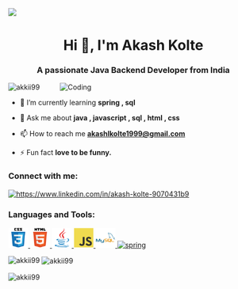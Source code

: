 <img src="https://thumbs.gfycat.com/BetterHandmadeGull-size_restricted.gif">
<h1 align="center">Hi 👋, I'm Akash Kolte</h1>
<h3 align="center">A passionate Java Backend Developer from India</h3>
<img align="right" alt="Coding" width="400" src ="https://cdn.dribbble.com/users/1162077/screenshots/3848914/programmer.gif">
<p align="left"> <img src="https://komarev.com/ghpvc/?username=akkii99&label=Profile%20views&color=0e75b6&style=flat" alt="akkii99" /> </p>

- 🌱 I’m currently learning **spring , sql**

- 💬 Ask me about **java , javascript , sql , html , css**

- 📫 How to reach me **akashlkolte1999@gmail.com**

- ⚡ Fun fact **love to be funny.**

<h3 align="left">Connect with me:</h3>
<p align="left">
  
<a href="https://www.linkedin.com/in/akash-kolte-9070431b9/" target= "blank" ><img align="center" src="https://raw.githubusercontent.com/rahuldkjain/github-profile-readme-generator/master/src/images/icons/Social/linked-in-alt.svg" alt="https://www.linkedin.com/in/akash-kolte-9070431b9" height="30" width="40" /></a>
</p>

<h3 align="left">Languages and Tools:</h3>
<p align="left"> <a href="https://www.w3schools.com/css/" target="_blank" rel="noreferrer"> <img src="https://raw.githubusercontent.com/devicons/devicon/master/icons/css3/css3-original-wordmark.svg" alt="css3" width="40" height="40"/> </a> <a href="https://www.w3.org/html/" target="_blank" rel="noreferrer"> <img src="https://raw.githubusercontent.com/devicons/devicon/master/icons/html5/html5-original-wordmark.svg" alt="html5" width="40" height="40"/> </a> <a href="https://www.java.com" target="_blank" rel="noreferrer"> <img src="https://raw.githubusercontent.com/devicons/devicon/master/icons/java/java-original.svg" alt="java" width="40" height="40"/> </a> <a href="https://developer.mozilla.org/en-US/docs/Web/JavaScript" target="_blank" rel="noreferrer"> <img src="https://raw.githubusercontent.com/devicons/devicon/master/icons/javascript/javascript-original.svg" alt="javascript" width="40" height="40"/> </a> <a href="https://www.mysql.com/" target="_blank" rel="noreferrer"> <img src="https://raw.githubusercontent.com/devicons/devicon/master/icons/mysql/mysql-original-wordmark.svg" alt="mysql" width="40" height="40"/> </a> <a href="https://spring.io/" target="_blank" rel="noreferrer"> <img src="https://www.vectorlogo.zone/logos/springio/springio-icon.svg" alt="spring" width="40" height="40"/> </a> </p>

<p><img align="left" src="https://github-readme-stats.vercel.app/api/top-langs?username=akkii99&show_icons=true&locale=en&layout=compact" alt="akkii99" /></p>

<p>&nbsp;<img align="center" src="https://github-readme-stats.vercel.app/api?username=akkii99&show_icons=true&locale=en" alt="akkii99" /></p>

<p><img align="center" src="https://github-readme-streak-stats.herokuapp.com/?user=akkii99&" alt="akkii99" /></p>
